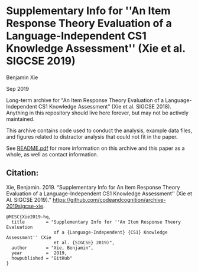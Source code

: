 # Supplementary Info for ''An Item Response Theory Evaluation of a Language-Independent CS1 Knowledge Assessment'' (Xie et al. SIGCSE 2019)

Benjamin Xie

Sep 2019

Long-term archive for "An Item Response Theory Evaluation of a Language-Independent CS1 Knowledge Assessment" (Xie et al. SIGCSE 2018). Anything in this repository should live here forever, but may not be actively maintained.

This archive contains code used to conduct the analysis, example data files, and figures related to distractor analysis that could not fit in the paper.

See [README.pdf](https://github.com/codeandcognition/archive-2019sigcse-xie/blob/master/README.pdf) for more information on this archive and this paper as a whole, as well as contact information.

## Citation: 

Xie, Benjamin. 2019. “Supplementary Info for An Item Response Theory Evaluation of a Language-Independent CS1 Knowledge Assessment’' (Xie et Al. SIGCSE 2019).” https://github.com/codeandcognition/archive-2019sigcse-xie.

```
@MISC{Xie2019-hq,
  title        = "Supplementary Info for ''An Item Response Theory Evaluation
                  of a {Language-Independent} {CS1} Knowledge Assessment'' (Xie
                  et al. {SIGCSE} 2019)",
  author       = "Xie, Benjamin",
  year         =  2019,
  howpublished = "GitHub"
}
```